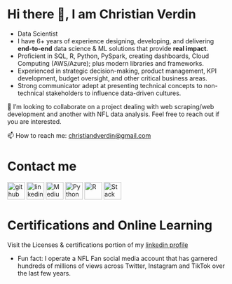 # Hi there 👋, I am Christian Verdin

* Data Scientist 
* I have 6+ years of experience designing, developing, and delivering **end-to-end** data science & ML solutions that provide **real impact**.
* Proficient in SQL, R, Python, PySpark, creating dashboards, Cloud Computing (AWS/Azure); plus modern libraries and frameworks.
* Experienced in strategic decision-making, product management, KPI development, budget oversight, and other critical business areas.
* Strong communicator adept at presenting technical concepts to non-technical stakeholders to influence data-driven cultures.


👯 I’m looking to collaborate on a project dealing with web scraping/web development and another with NFL data analysis. Feel free to reach out if you are interested.

📫 How to reach me: christiandverdin@gmail.com

# Contact me
[<img src='https://img.icons8.com/material-outlined/24/000000/github.png' alt='github' height='40'>](https://github.com/ChristianVerdin) 
[<img src='https://img.icons8.com/color/2x/linkedin.png' alt='linkedin' height='40'>](https://www.linkedin.com/in/christian-verdin/) 
[<img src='https://img.icons8.com/color/2x/medium-logo.png' alt='Medium' height='40'>](https://medium.com/@cver123/about)
[<img src='https://img.icons8.com/color/48/000000/python--v2.png' alt='Python' height='40'>](https://www.python.org/)
[<img src='https://img.icons8.com/windows/32/000000/r-project.png' alt='R' height='40'>](https://www.r-project.org/)
[<img src='https://img.icons8.com/plumpy/24/000000/stackoverflow.png' alt='Stack Overflow' height='40'>](https://stackoverflow.com/)


# Certifications and Online Learning
Visit the Licenses & certifications portion of my [linkedin profile](https://www.linkedin.com/in/christian-verdin/)
* Fun fact: I operate a NFL Fan social media account that has garnered hundreds of millions of views across Twitter, Instagram and TikTok over the last few years.
